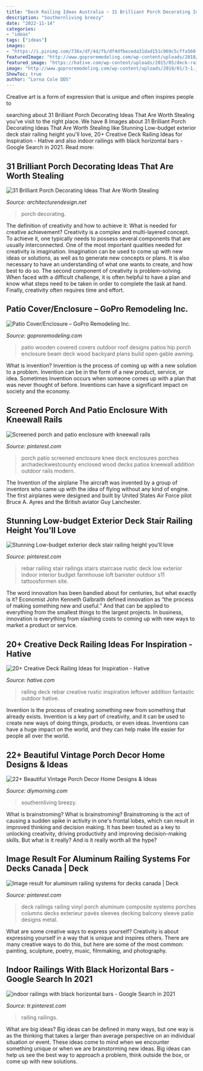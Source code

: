 ```yaml
---
title: "Deck Railing Ideas Australia ~ 31 Brilliant Porch Decorating Ideas That Are Worth Stealing"
description: "Southernliving breezy"
date: "2022-11-14"
categories:
- "ideas"
tags: ["ideas"]
images:
- "https://i.pinimg.com/736x/df/4d/fb/df4dfbeceda31dad151c969c5cffa560.jpg"
featuredImage: "http://www.goproremodeling.com/wp-content/uploads/2018/01/3-1.jpg"
featured_image: "https://hative.com/wp-content/uploads/2015/05/deck-railing-ideas/7-deck-railing-ideas.jpg"
image: "http://www.goproremodeling.com/wp-content/uploads/2018/01/3-1.jpg"
ShowToc: true
author: "Lorna Cole DDS"
---
```



Creative art is a form of expression that is unique and often inspires people to

	

		
searching about 31 Brilliant Porch Decorating Ideas That Are Worth Stealing you've visit to the right place. We have 8 Images about 31 Brilliant Porch Decorating Ideas That Are Worth Stealing like Stunning Low-budget exterior deck stair railing height you&#039;ll love, 20+ Creative Deck Railing Ideas for Inspiration - Hative and also indoor railings with black horizontal bars - Google Search in 2021. Read more:
		
    
## 31 Brilliant Porch Decorating Ideas That Are Worth Stealing

<img loading=lazy src="https://cdn.architecturendesign.net/wp-content/uploads/2015/07/AD-Small-Porch-Ideas-26.jpg" onerror="this.onerror=null;this.src='https://tse3.mm.bing.net/th?id=OIP.gQcHXMzFM1Es1dThN5g-VgHaJ4&amp;pid=15.1';" alt="31 Brilliant Porch Decorating Ideas That Are Worth Stealing">

_Source: architecturendesign.net_

>porch decorating. 

	

The definition of creativity and how to achieve it: What is needed for creative achievement?
Creativity is a complex and multi-layered concept. To achieve it, one typically needs to possess several components that are usually interconnected. One of the most important qualities needed for creativity is imagination. Imagination can be used to come up with new ideas or solutions, as well as to generate new concepts or plans. It is also necessary to have an understanding of what one wants to create, and how best to do so. The second component of creativity is problem-solving. When faced with a difficult challenge, it is often helpful to have a plan and know what steps need to be taken in order to complete the task at hand. Finally, creativity often requires time and effort.

    
## Patio Cover/Enclosure – GoPro Remodeling Inc.

<img loading=lazy src="http://www.goproremodeling.com/wp-content/uploads/2018/01/3-1.jpg" onerror="this.onerror=null;this.src='https://tse3.mm.bing.net/th?id=OIP.u-acjx4M0zgv5feXguOFrgHaFj&amp;pid=15.1';" alt="Patio Cover/Enclosure – GoPro Remodeling Inc.">

_Source: goproremodeling.com_

>patio wooden covered covers outdoor roof designs patios hip porch enclosure beam deck wood backyard plans build open gable awning. 

	

What is invention?
Invention is the process of coming up with a new solution to a problem. Invention can be in the form of a new product, service, or idea. Sometimes Invention occurs when someone comes up with a plan that was never thought of before. Inventions can have a significant impact on society and the economy.

    
## Screened Porch And Patio Enclosure With Kneewall Rails

<img loading=lazy src="https://i.pinimg.com/736x/97/ec/1f/97ec1f0f779690a646be40e712cfd28e--patio-enclosures-porch-and-patio.jpg" onerror="this.onerror=null;this.src='https://tse3.mm.bing.net/th?id=OIP.mxxTzdYG2-t89Sv0ofRU7AHaHa&amp;pid=15.1';" alt="Screened porch and patio enclosure with kneewall rails">

_Source: pinterest.com_

>porch patio screened enclosure knee deck enclosures porches archadeckwestcounty enclosed wood decks patios kneewall addition outdoor rails modern. 

	

The Invention of the airplane
The aircraft was invented by a group of inventors who came up with the idea of flying without any kind of engine. The first airplanes were designed and built by United States Air Force pilot Bruce A. Ayres and the British aviator Guy Lanchester.

    
## Stunning Low-budget Exterior Deck Stair Railing Height You&#039;ll Love

<img loading=lazy src="https://i.pinimg.com/736x/22/ae/c6/22aec6faeab3c2ba215ef6082f23413c.jpg" onerror="this.onerror=null;this.src='https://tse3.mm.bing.net/th?id=OIP.VRfesovG0A6LVLKEbQWknwHaNK&amp;pid=15.1';" alt="Stunning Low-budget exterior deck stair railing height you&#039;ll love">

_Source: pinterest.com_

>rebar railing stair railings stairs staircase rustic deck low exterior indoor interior budget farmhouse loft banister outdoor s11 tattoosformen site. 

	

The word innovation has been bandied about for centuries, but what exactly is it? Economist John Kenneth Galbraith defined innovation as “the process of making something new and useful.” And that can be applied to everything from the smallest things to the largest projects. In business, innovation is everything from slashing costs to coming up with new ways to market a product or service.

    
## 20+ Creative Deck Railing Ideas For Inspiration - Hative

<img loading=lazy src="https://hative.com/wp-content/uploads/2015/05/deck-railing-ideas/7-deck-railing-ideas.jpg" onerror="this.onerror=null;this.src='https://tse4.mm.bing.net/th?id=OIP.y6q8k39uZHXKcuwuAaVXzQHaLH&amp;pid=15.1';" alt="20+ Creative Deck Railing Ideas for Inspiration - Hative">

_Source: hative.com_

>railing deck rebar creative rustic inspiration leftover addition fantastic outdoor hative. 

	

Invention is the process of creating something new from something that already exists. Invention is a key part of creativity, and it can be used to create new ways of doing things, products, or even ideas. Inventions can have a huge impact on the world, and they can help make life easier for people all over the world.

    
## 22+ Beautiful Vintage Porch Decor Home Designs &amp; Ideas

<img loading=lazy src="https://diymorning.com/wp-content/uploads/2020/05/4-vintage-porch-decor-ideas-1068x1423.jpg" onerror="this.onerror=null;this.src='https://tse3.mm.bing.net/th?id=OIP.JqCPhjtyVdCTP7XrMCNHTAHaJ3&amp;pid=15.1';" alt="22+ Beautiful Vintage Porch Decor Home Designs &amp; Ideas">

_Source: diymorning.com_

>southernliving breezy. 

	

What is brainstroming?
What is brainstroming? Brainstroming is the act of causing a sudden spike in activity in one's frontal lobes, which can result in improved thinking and decision making. It has been touted as a key to unlocking creativity, driving productivity and improving decision-making skills. But what is it really? And is it really worth all the hype?

    
## Image Result For Aluminum Railing Systems For Decks Canada | Deck

<img loading=lazy src="https://i.pinimg.com/736x/91/7a/a7/917aa7559b621e3fd114488fa819e909--vinyl-deck-railing-front-porch-railings.jpg" onerror="this.onerror=null;this.src='https://tse2.mm.bing.net/th?id=OIP.hYRW7mU8u8yEASUvQtgM7wHaLH&amp;pid=15.1';" alt="Image result for aluminum railing systems for decks canada | Deck">

_Source: pinterest.com_

>deck railings railing vinyl porch aluminum composite systems porches columns decks exterieur pavés sleeves decking balcony sleeve patio designs metal. 

	

What are some creative ways to express yourself?
Creativity is about expressing yourself in a way that is unique and inspires others. There are many creative ways to do this, but here are some of the most common: painting, sculpture, poetry, music, filmmaking, and photography.

    
## Indoor Railings With Black Horizontal Bars - Google Search In 2021

<img loading=lazy src="https://i.pinimg.com/736x/df/4d/fb/df4dfbeceda31dad151c969c5cffa560.jpg" onerror="this.onerror=null;this.src='https://tse4.mm.bing.net/th?id=OIP.SUZ_fCjky6JkC2-XZqxrjgAAAA&amp;pid=15.1';" alt="indoor railings with black horizontal bars - Google Search in 2021">

_Source: tr.pinterest.com_

>railing railings. 

	

What are big ideas?
Big ideas can be defined in many ways, but one way is as the thinking that takes a larger than average perspective on an individual situation or event. These ideas come to mind when we encounter something unique or when we are brainstorming new ideas. Big ideas can help us see the best way to approach a problem, think outside the box, or come up with new solutions.


